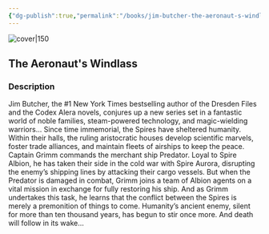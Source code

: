 ```yaml
---
{"dg-publish":true,"permalink":"/books/jim-butcher-the-aeronaut-s-windlass/","title":"The Aeronaut's Windlass","tags":["Fantasy","science-fiction"]}
---
```




![cover|150](http://books.google.com/books/content?id=qT5LDAAAQBAJ&printsec=frontcover&img=1&zoom=1&source=gbs_api)

## The Aeronaut's Windlass

### Description

Jim Butcher, the #1 New York Times bestselling author of the Dresden Files and the Codex Alera novels, conjures up a new series set in a fantastic world of noble families, steam-powered technology, and magic-wielding warriors... Since time immemorial, the Spires have sheltered humanity. Within their halls, the ruling aristocratic houses develop scientific marvels, foster trade alliances, and maintain fleets of airships to keep the peace. Captain Grimm commands the merchant ship Predator. Loyal to Spire Albion, he has taken their side in the cold war with Spire Aurora, disrupting the enemy’s shipping lines by attacking their cargo vessels. But when the Predator is damaged in combat, Grimm joins a team of Albion agents on a vital mission in exchange for fully restoring his ship. And as Grimm undertakes this task, he learns that the conflict between the Spires is merely a premonition of things to come. Humanity’s ancient enemy, silent for more than ten thousand years, has begun to stir once more. And death will follow in its wake...
```